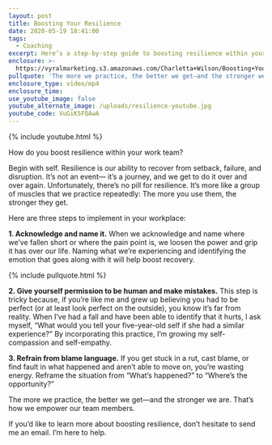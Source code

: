 ```yaml
---
layout: post
title: Boosting Your Resilience
date: 2020-05-19 18:41:00
tags:
  - Coaching
excerpt: Here’s a step-by-step guide to boosting resilience within your work team.
enclosure: >-
  https://vyralmarketing.s3.amazonaws.com/Charletta+Wilson/Boosting+Your+Resilience.mp4
pullquote: 'The more we practice, the better we get—and the stronger we are.'
enclosure_type: video/mp4
enclosure_time:
use_youtube_image: false
youtube_alternate_image: /uploads/resilience-youtube.jpg
youtube_code: VuGiK5FQAwA
---
```


{% include youtube.html %}

How do you boost resilience within your work team?

Begin with self. Resilience is our ability to recover from setback, failure, and disruption. It’s not an event— it’s a journey, and we get to do it over and over again. Unfortunately, there’s no pill for resilience. It’s more like a group of muscles that we practice repeatedly: The more you use them, the stronger they get.&nbsp;

Here are three steps to implement in your workplace:

**1\. Acknowledge and name it.** When we acknowledge and name where we’ve fallen short or where the pain point is, we loosen the power and grip it has over our life. Naming what we’re experiencing and identifying the emotion that goes along with it will help boost recovery.&nbsp;

{% include pullquote.html %}

**2\. Give yourself permission to be human and make mistakes.** This step is tricky because, if you’re like me and grew up believing you had to be perfect (or at least look perfect on the outside), you know it’s far from reality. When I’ve had a fall and have been able to identify that it hurts, I ask myself, “What would you tell your five-year-old self if she had a similar experience?” By incorporating this practice, I’m growing my self-compassion and self-empathy.&nbsp;

**3\. Refrain from blame language.** If you get stuck in a rut, cast blame, or find fault in what happened and aren’t able to move on, you’re wasting energy. Reframe the situation from “What’s happened?” to “Where’s the opportunity?”

The more we practice, the better we get—and the stronger we are. That’s how we empower our team members.&nbsp;

If you’d like to learn more about boosting resilience, don’t hesitate to send me an email. I’m here to help.